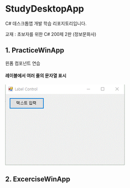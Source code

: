# StudyDesktopApp
C# 데스크톱앱 개발 학습 리포지토리입니다.

교재 : 초보자를 위한 C# 200제 2판 (정보문화사)


## 1. PracticeWinApp
윈폼 컴포넌트 연습

#### 레이블에서 여러 줄의 문자열 표시
![결과1](https://github.com/SeoDongWoo1216/StudyDesktopApp/blob/main/WinFormApp/21_03_09_128_PracticeWinApp/ResultImage/21_03_09_132_LabelTestApp_result.gif "Label 출력")





## 2. ExcerciseWinApp
